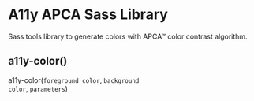 # A11y APCA Sass Library
 
Sass tools library to generate colors with APCA™ color contrast algorithm.

## a11y-color()
a11y-color(<code>foreground color</code>, <code>background color</code>, <code>parameters</code>)


